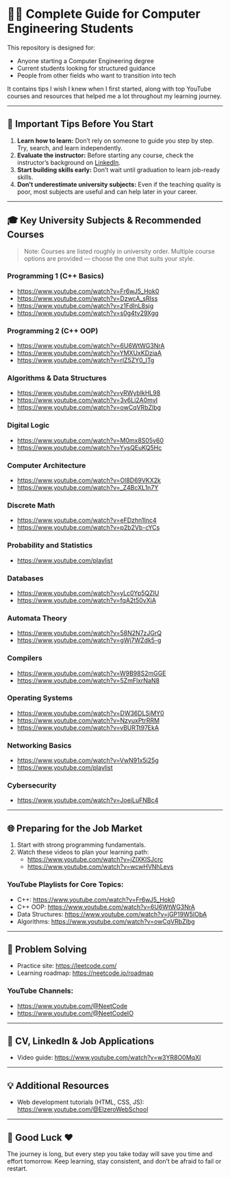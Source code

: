 # 👨‍💻 Complete Guide for Computer Engineering Students

This repository is designed for:

- Anyone starting a Computer Engineering degree
- Current students looking for structured guidance
- People from other fields who want to transition into tech

It contains tips I wish I knew when I first started, along with top YouTube courses and resources that helped me a lot throughout my learning journey.

---

## 📌 Important Tips Before You Start

1. **Learn how to learn:** Don’t rely on someone to guide you step by step. Try, search, and learn independently.
2. **Evaluate the instructor:** Before starting any course, check the instructor’s background on [LinkedIn](https://www.linkedin.com).
3. **Start building skills early:** Don’t wait until graduation to learn job-ready skills.
4. **Don’t underestimate university subjects:** Even if the teaching quality is poor, most subjects are useful and can help later in your career.

---

## 🎓 Key University Subjects & Recommended Courses

> Note: Courses are listed roughly in university order. Multiple course options are provided — choose the one that suits your style.

### Programming 1 (C++ Basics)

- https://www.youtube.com/watch?v=Fr6wJ5_Hok0
- https://www.youtube.com/watch?v=DzwcA_sRIss
- https://www.youtube.com/watch?v=z1FdInL8sjg
- https://www.youtube.com/watch?v=s0g4ty29Xgg

### Programming 2 (C++ OOP)

- https://www.youtube.com/watch?v=6U6WtWG3NrA
- https://www.youtube.com/watch?v=YMXUxKDziaA
- https://www.youtube.com/watch?v=rlZ5ZY0_ITg

### Algorithms & Data Structures

- https://www.youtube.com/watch?v=yRWybIkHL98
- https://www.youtube.com/watch?v=3v6Li2A0mvI
- https://www.youtube.com/watch?v=owCqVRbZlbg

### Digital Logic

- https://www.youtube.com/watch?v=M0mx8S05v60
- https://www.youtube.com/watch?v=YysQEuKQ5Hc

### Computer Architecture

- https://www.youtube.com/watch?v=Ol8D69VKX2k
- https://www.youtube.com/watch?v=_Z4BcXL1n7Y

### Discrete Math

- https://www.youtube.com/watch?v=eFDzhn1Inc4
- https://www.youtube.com/watch?v=p2b2Vb-cYCs

### Probability and Statistics

- https://www.youtube.com/playlist

### Databases

- https://www.youtube.com/watch?v=yLc0Yp5QZlU
- https://www.youtube.com/watch?v=fqA2t50vXjA

### Automata Theory

- https://www.youtube.com/watch?v=58N2N7zJGrQ
- https://www.youtube.com/watch?v=gWj7WZdk5-g

### Compilers

- https://www.youtube.com/watch?v=W9B98S2mGGE
- https://www.youtube.com/watch?v=5ZmFlxrNaN8

### Operating Systems

- https://www.youtube.com/watch?v=DW36DLSjMY0
- https://www.youtube.com/watch?v=NzyuxPtrRRM
- https://www.youtube.com/watch?v=vBURTt97EkA

### Networking Basics

- https://www.youtube.com/watch?v=VwN91x5i25g
- https://www.youtube.com/playlist

### Cybersecurity

- https://www.youtube.com/watch?v=JoeiLuFNBc4

---

## 🌐 Preparing for the Job Market

1. Start with strong programming fundamentals.
2. Watch these videos to plan your learning path:
   - https://www.youtube.com/watch?v=jZIXKlSJcrc
   - https://www.youtube.com/watch?v=wcwHVNhLevs

### YouTube Playlists for Core Topics:

- C++: https://www.youtube.com/watch?v=Fr6wJ5_Hok0
- C++ OOP: https://www.youtube.com/watch?v=6U6WtWG3NrA
- Data Structures: https://www.youtube.com/watch?v=jGP19W5IObA
- Algorithms: https://www.youtube.com/watch?v=owCqVRbZlbg

---

## 🧠 Problem Solving

- Practice site: https://leetcode.com/
- Learning roadmap: https://neetcode.io/roadmap

### YouTube Channels:

- https://www.youtube.com/@NeetCode
- https://www.youtube.com/@NeetCodeIO

---

## 📄 CV, LinkedIn & Job Applications

- Video guide: https://www.youtube.com/watch?v=w3YR8O0MqXI

---

## 💡 Additional Resources

- Web development tutorials (HTML, CSS, JS): https://www.youtube.com/@ElzeroWebSchool

---

## 🏁 Good Luck ❤️

The journey is long, but every step you take today will save you time and effort tomorrow. Keep learning, stay consistent, and don’t be afraid to fail or restart.
